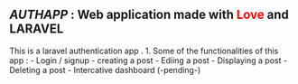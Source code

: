 ##  _AUTHAPP_ : Web application made with <span style="color:red;">Love</span> and LARAVEL

This is a laravel authentication app .
    1. Some of the functionalities of this app :
        - Login / signup
        - creating a post
        - Ediing a post
        - Displaying a post
        - Deleting a post
        - Intercative dashboard (-pending-)
